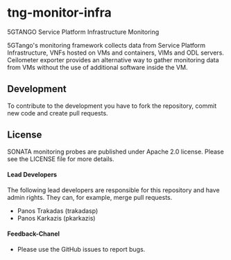 # tng-monitor-infra
5GTANGO Service Platform Infrastructure Monitoring


5GTango's monitoring framework collects data from Service Platform Infrastructure, VNFs hosted on VMs and containers, VIMs and ODL servers. Ceilometer exporter provides an alternative way to gather monitoring data from VMs without the use of additional software inside the VM.


## Development
To contribute to the development you have to fork the repository, commit new code and create pull requests.

## License
SONATA monitoring probes are published under Apache 2.0 license. Please see the LICENSE file for more details.


#### Lead Developers
The following lead developers are responsible for this repository and have admin rights. They can, for example, merge pull requests.

 * Panos Trakadas  (trakadasp)
 * Panos Karkazis  (pkarkazis)

####  Feedback-Chanel
* Please use the GitHub issues to report bugs.